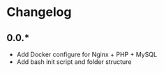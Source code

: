 Changelog
=========
 
## 0.0.*
 * Add Docker configure for Nginx + PHP + MySQL
 * Add bash init script and folder structure